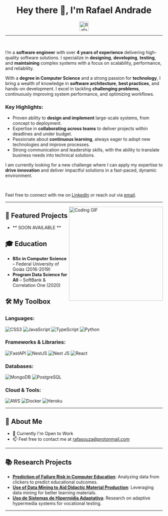 <h1 align="center">Hey there 👋, I'm Rafael Andrade</h1>

<p align="center">
  <a href="https://www.linkedin.com/in/rafaelsandrade/">
    <img alt="Rafael's LinkedIn" width="30px" src="https://img.shields.io/badge/-LinkedIn-blue?style=for-the-badge&logo=linkedin&logoColor=white" />
  </a>
</p>

---

<br/>

I’m a **software engineer** with over **4 years of experience** delivering high-quality software solutions. I specialize in **designing**, **developing**, **testing**, and **maintaining** complex systems with a focus on scalability, performance, and reliability.

With a **degree in Computer Science** and a strong passion for **technology**, I bring a wealth of knowledge in **software architecture**, **best practices**, and hands-on development. I excel in tackling **challenging problems**, continuously improving system performance, and optimizing workflows.

### Key Highlights:
- Proven ability to **design and implement** large-scale systems, from concept to deployment.
- Expertise in **collaborating across teams** to deliver projects within deadlines and under budget.
- Passionate about **continuous learning**, always eager to adopt new technologies and improve processes.
- Strong communication and leadership skills, with the ability to translate business needs into technical solutions.

I am currently looking for a new challenge where I can apply my expertise to **drive innovation** and deliver impactful solutions in a fast-paced, dynamic environment.

<br/>

Feel free to connect with me on [LinkedIn](https://www.linkedin.com/in/rafaelsandrade/) or reach out via [email](mailto:rafasouza@protonmail.com).

---

<img align="right" src="https://media.giphy.com/media/qgQUggAC3Pfv687qPC/giphy.gif" width="300px" alt="Coding GIF">

## 🚀 Featured Projects

- ** SOON AVAILABLE **

## 🎓 Education

- **BSc in Computer Science** – Federal University of Goiás (2016-2019)
- **Program Data Science for All** – SoftBank & Correlation One (2020)


## 🛠️ My Toolbox

### **Languages**:
<p>
  <img alt="CSS3" src="https://img.shields.io/badge/css3-%231572B6.svg?logo=css3&logoColor=white&style=for-the-badge"/>
  <img alt="JavaScript" src="https://img.shields.io/badge/javascript-%23323330.svg?logo=javascript&logoColor=%23F7DF1E&style=for-the-badge"/>
  <img alt="TypeScript" src="https://img.shields.io/badge/typescript-%23007ACC.svg?logo=typescript&logoColor=white&style=for-the-badge"/>
  <img alt="Python" src="https://img.shields.io/badge/Python-14354C?style=for-the-badge&logo=python&logoColor=white"/>
</p>

### **Frameworks & Libraries**:
<p>
  <img alt="FastAPI" src="https://img.shields.io/badge/FastAPI-005571?logo=fastapi&logoColor=white&style=for-the-badge"/>
  <img alt="NestJS" src="https://img.shields.io/badge/nestjs-%23E0234E.svg?logo=nestjs&logoColor=white&style=for-the-badge"/>
  <img alt="Next JS" src="https://img.shields.io/badge/Next-black?logo=next.js&logoColor=white&style=for-the-badge"/>
  <img alt="React" src="https://img.shields.io/badge/react-%2320232a.svg?logo=react&logoColor=%2361DAFB&style=for-the-badge"/>
</p>

### **Databases**:
<p>
  <img alt="MongoDB" src="https://img.shields.io/badge/MongoDB-%234ea94b.svg?logo=mongodb&logoColor=white&style=for-the-badge"/>
  <img alt="PostgreSQL" src="https://img.shields.io/badge/postgres-%23316192.svg?logo=postgresql&logoColor=white&style=for-the-badge"/>
</p>

### **Cloud & Tools**:
<p>
  <img alt="AWS" src="https://img.shields.io/badge/Amazon_AWS-232F3E?style=for-the-badge&logo=amazon-aws&logoColor=white"/>
  <img alt="Docker" src="https://img.shields.io/badge/Docker-2496ED?style=for-the-badge&logo=docker&logoColor=white"/>
  <img alt="Heroku" src="https://img.shields.io/badge/Heroku-430098?style=for-the-badge&logo=heroku&logoColor=white"/>
</p>

---

## 🔭 About Me

- 💼 Currently I'm Open to Work
- 📫 Feel free to contact me at [rafasouza@protonmail.com](mailto:rafasouza@protonmail.com)

---

## 📚 Research Projects

- **[Prediction of Failure Risk in Computer Education](#)**: Analyzing data from clickers to predict educational outcomes.
- **[Use of Data Mining to Aid Didactic Material Production](https://sol.sbc.org.br/index.php/wei/article/view/6641)**: Leveraging data mining for better learning materials.
- **[Uso de Sistemas de Hipermídia Adaptativa](https://www.researchgate.net/publication/321390173_Uso_de_Sistemas_de_Hipermidia_Adaptativa_na_Aplicacao_de_Testes_Vocacionais_Automatizados)**: Research on adaptive hypermedia systems for vocational testing.

---
